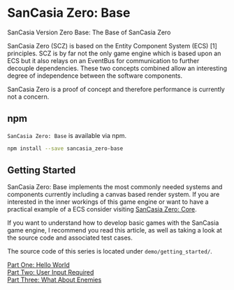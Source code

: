 # SanCasia Zero: Base
SanCasia Version Zero Base: The Base of SanCasia Zero

SanCasia Zero (SCZ) is based on the Entity Component System (ECS) [1] principles.
SCZ is by far not the only game engine which is based upon an ECS but it also relays on an EventBus for communication to further decouple dependencies. These two concepts combined allow an interesting degree of independence between the software components.

SanCasia Zero is a proof of concept and therefore performance is currently not a concern.

## npm
`SanCasia Zero: Base` is available via npm.

``` bash
npm install --save sancasia_zero-base
```

## Getting Started
SanCasia Zero: Base implements the most commonly needed systems and components currently including a canvas based render system. If you are interested in the inner workings of this game engine or want to have a practical example of a ECS consider visiting [SanCasia Zero: Core](https://github.com/SanCasia/sancasia_zero-core).

If you want to understand how to develop basic games with the SanCasia game engine,  I recommend you read this article, as well as taking a look at the source code and associated test cases.

The source code of this series is located under `demo/getting_started/`.

[Part One: Hello World](https://github.com/SanCasia/sancasia_zero-base/wiki/Part-One:-Hello-World)  
[Part Two: User Input Required](https://github.com/SanCasia/sancasia_zero-base/wiki/Part-Two:-User-Input-Required)  
[Part Three: What About Enemies](https://github.com/SanCasia/sancasia_zero-base/wiki/Part-Three:-What-About-Enemies)
